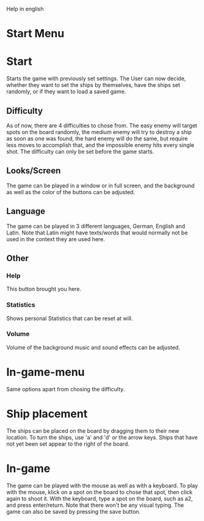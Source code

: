 Help in english

# Start Menu
# Start
Starts the game with previously set settings. The User can now decide, whether they want to set the ships by themselves, have the ships set randomly, or if they want to load a saved game.

## Difficulty
As of now, there are 4 difficulties to chose from. The easy enemy will target spots on the board randomly, the medium enemy will try to destroy a ship as soon as one was found, the hard enemy will do the same, but require less moves to accomplish that, and the impossible enemy hits every single shot.
The difficulty can only be set before the game starts.

## Looks/Screen
The game can be played in a window or in full screen, and the background as well as the color of the buttons can be adjusted.

## Language
The game can be played in 3 different languages, German, English and Latin. Note that Latin might have texts/words that would normally not be used in the context they are used here.

## Other
### Help
This button brought you here.
### Statistics
Shows personal Statistics that can be reset at will.
### Volume
Volume of the background music and sound effects can be adjusted.

# In-game-menu
Same options apart from chosing the difficulty.

# Ship placement
The ships can be placed on the board by dragging them to their new location. To turn the ships, use 'a' and 'd' or the arrow keys. Ships that have not yet been set appear to the right of the board.

# In-game
The game can be played with the mouse as well as with a keyboard. To play with the mouse, klick on a spot on the board to chose that spot, then click again to shoot it. With the keyboard, type a spot on the board, such as a2, and press enter/return. Note that there won't be any visual typing.
The game can also be saved by pressing the save button.
